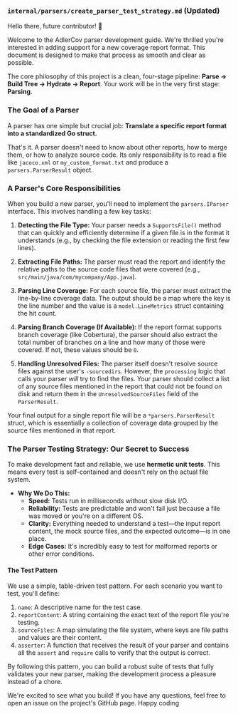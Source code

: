 ### `internal/parsers/create_parser_test_strategy.md` (Updated)

Hello there, future contributor! 👋

Welcome to the AdlerCov parser development guide. We're thrilled you're interested in adding support for a new coverage report format. This document is designed to make that process as smooth and clear as possible.

The core philosophy of this project is a clean, four-stage pipeline: **Parse -> Build Tree -> Hydrate -> Report**. Your work will be in the very first stage: **Parsing**.

### The Goal of a Parser

A parser has one simple but crucial job: **Translate a specific report format into a standardized Go struct.**

That's it. A parser doesn't need to know about other reports, how to merge them, or how to analyze source code. Its only responsibility is to read a file like `jacoco.xml` or `my_custom_format.txt` and produce a `parsers.ParserResult` object.

### A Parser's Core Responsibilities

When you build a new parser, you'll need to implement the `parsers.IParser` interface. This involves handling a few key tasks:

1.  **Detecting the File Type:** Your parser needs a `SupportsFile()` method that can quickly and efficiently determine if a given file is in the format it understands (e.g., by checking the file extension or reading the first few lines).

2.  **Extracting File Paths:** The parser must read the report and identify the relative paths to the source code files that were covered (e.g., `src/main/java/com/mycompany/App.java`).

3.  **Parsing Line Coverage:** For each source file, the parser must extract the line-by-line coverage data. The output should be a map where the key is the line number and the value is a `model.LineMetrics` struct containing the hit count.

4.  **Parsing Branch Coverage (If Available):** If the report format supports branch coverage (like Cobertura), the parser should also extract the total number of branches on a line and how many of those were covered. If not, these values should be `0`.

5.  **Handling Unresolved Files:** The parser itself doesn't resolve source files against the user's `-sourcedirs`. However, the `processing` logic that calls your parser *will* try to find the files. Your parser should collect a list of any source files mentioned in the report that could not be found on disk and return them in the `UnresolvedSourceFiles` field of the `ParserResult`.

Your final output for a single report file will be a `*parsers.ParserResult` struct, which is essentially a collection of coverage data grouped by the source files mentioned in that report.

### The Parser Testing Strategy: Our Secret to Success

To make development fast and reliable, we use **hermetic unit tests**. This means every test is self-contained and doesn't rely on the actual file system.

*   **Why We Do This:**
    *   **Speed:** Tests run in milliseconds without slow disk I/O.
    *   **Reliability:** Tests are predictable and won't fail just because a file was moved or you're on a different OS.
    *   **Clarity:** Everything needed to understand a test—the input report content, the mock source files, and the expected outcome—is in one place.
    *   **Edge Cases:** It's incredibly easy to test for malformed reports or other error conditions.

#### The Test Pattern

We use a simple, table-driven test pattern. For each scenario you want to test, you'll define:

1.  `name`: A descriptive name for the test case.
2.  `reportContent`: A string containing the exact text of the report file you're testing.
3.  `sourceFiles`: A map simulating the file system, where keys are file paths and values are their content.
4.  `asserter`: A function that receives the result of your parser and contains all the `assert` and `require` calls to verify that the output is correct.

By following this pattern, you can build a robust suite of tests that fully validates your new parser, making the development process a pleasure instead of a chore.

We're excited to see what you build! If you have any questions, feel free to open an issue on the project's GitHub page. Happy coding